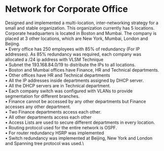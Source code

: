 # Network for Corporate Office
Designed and implemented a multi-location, inter-networking strategy for a small and stable organization. This organization currently has 5 locations. Corporate headquarters is located in Boston and Mumbai. The company is placed at 3 other locations, which are New York, Mumbai, London and Beijing.\
• Every office has 250 employees with 85% of redundancy (For IP addresses). As 85% redundancy was required, each company was allocated a /24 ip address with VLSM Technique\
• Subnet the 193.168.84.0/19 to distribute the IPs to all locations.\
• Boston and Mumbai offices have Finance, HR and Technical departments.\
• Other offices have HR and Technical departments\
• All the IP addresses inside departments assigned by DHCP server.\
• All the DHCP servers are in Technical department.\
• Each company switch was configured with VLANs to provide segmentation for different branches.\
• Finance cannot be accessed by any other departments but Finance accesses any other department.\
• Two Finance departments access each other.\
• All other departments access each other\
• Access Lists are used to secure different departments in every location.\
• Routing protocol used for the entire network is OSPF.\
• For router redundancy HSRP was implemented\
• Switch redundancy was implemented at Beijing, New York and London and Spanning tree protocol was used.\
